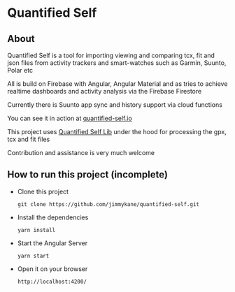 Quantified Self
==============


About
-----

Quantified Self is a tool for importing viewing and comparing tcx, fit and json files from activity trackers
and smart-watches such as Garmin, Suunto, Polar etc

All is build on Firebase with Angular, Angular Material and as tries to achieve realtime dashboards and activity analysis via the Firebase Firestore

Currently there is Suunto app sync and history support via cloud functions

You can see it in action at [quantified-self.io](https://www.quantified-self.io/)

This project uses [Quantified Self Lib](https://github.com/jimmykane/quantified-self-lib) under the hood for processing the gpx, tcx and fit files


Contribution and assistance is very much welcome

How to run this project (incomplete)
-----------------------

- Clone this project

  `git clone https://github.com/jimmykane/quantified-self.git`
  
- Install the dependencies 

  `yarn install`
  
- Start the Angular Server
  
  `yarn start`
  
- Open it on your browser
 
  `http://localhost:4200/`
  


